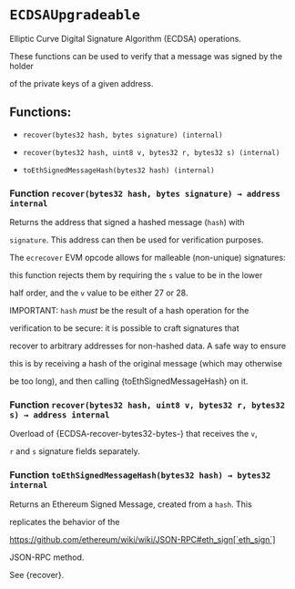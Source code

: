 # `ECDSAUpgradeable`

Elliptic Curve Digital Signature Algorithm (ECDSA) operations.

These functions can be used to verify that a message was signed by the holder

of the private keys of a given address.

## Functions:

- `recover(bytes32 hash, bytes signature) (internal)`

- `recover(bytes32 hash, uint8 v, bytes32 r, bytes32 s) (internal)`

- `toEthSignedMessageHash(bytes32 hash) (internal)`

### Function `recover(bytes32 hash, bytes signature) → address internal`

Returns the address that signed a hashed message (`hash`) with

`signature`. This address can then be used for verification purposes.

The `ecrecover` EVM opcode allows for malleable (non-unique) signatures:

this function rejects them by requiring the `s` value to be in the lower

half order, and the `v` value to be either 27 or 28.

IMPORTANT: `hash` _must_ be the result of a hash operation for the

verification to be secure: it is possible to craft signatures that

recover to arbitrary addresses for non-hashed data. A safe way to ensure

this is by receiving a hash of the original message (which may otherwise

be too long), and then calling {toEthSignedMessageHash} on it.

### Function `recover(bytes32 hash, uint8 v, bytes32 r, bytes32 s) → address internal`

Overload of {ECDSA-recover-bytes32-bytes-} that receives the `v`,

`r` and `s` signature fields separately.

### Function `toEthSignedMessageHash(bytes32 hash) → bytes32 internal`

Returns an Ethereum Signed Message, created from a `hash`. This

replicates the behavior of the

https://github.com/ethereum/wiki/wiki/JSON-RPC#eth_sign[`eth_sign`]

JSON-RPC method.

See {recover}.
